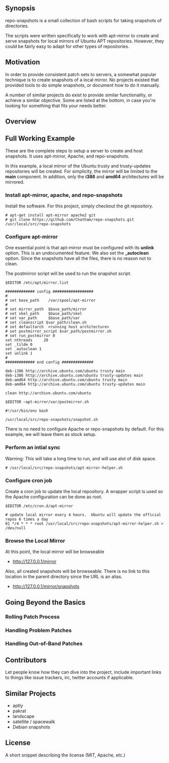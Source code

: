 ## Synopsis

repo-snapshots is a small collection of bash scripts for taking snapshots of directories.  

The scripts were written specifically to work with apt-mirror to create and serve snapshots for local mirrors of Ubuntu APT repositories.  However, they could be fairly easy to adapt for other types of repositories.

## Motivation

In order to provide consistent patch sets to servers, a somewhat popular technique is to create snapshots of a local mirror.  No projects existed that provided tools to do simple snapshots, or document how to do it manually.

A number of similar projects do exist to provide similar functionality, or achieve a similar objective.  Some are listed at the bottom, in case you're looking for something that fits your needs better.

## Overview

## Full Working Example

These are the complete steps to setup a server to create and host snapshots. It uses apt-mirror, Apache, and repo-snapshots. 

In this example, a local mirror of the Ubuntu trusty and trusty-updates repositories will be created.  For simplicity, the mirror will be limited to the **main** component.  In addition, only the **i386** and **amd64** architectures will be mirrored.

### Install apt-mirror, apache, and repo-snapshots

Install the software.  For this project, simply checkout the git repository.
```
# apt-get install apt-mirror apache2 git
# git clone https://github.com/Chatham/repo-snapshots.git /usr/local/src/repo-snapshots
```

### Configure apt-mirror

One essential point is that apt-mirror must be configured with its **unlink** option.  This is an undocumented feature.  We also set the **_autoclean** option.  Since the snapshots have all the files, there is no reason not to clean.

The postmirror script will be used to run the snapshot script.

`$EDITOR /etc/apt/mirror.list`
```
############# config ##################
#
# set base_path    /var/spool/apt-mirror
#
# set mirror_path  $base_path/mirror
# set skel_path    $base_path/skel
# set var_path     $base_path/var
# set cleanscript $var_path/clean.sh
# set defaultarch  <running host architecture>
# set postmirror_script $var_path/postmirror.sh
# set run_postmirror 0
set nthreads     20
set _tilde 0
set _autoclean 1
set unlink 1
#
############# end config ##############

deb-i386 http://archive.ubuntu.com/ubuntu trusty main
deb-i386 http://archive.ubuntu.com/ubuntu trusty-updates main
deb-amd64 http://archive.ubuntu.com/ubuntu trusty main
deb-amd64 http://archive.ubuntu.com/ubuntu trusty-updates main

clean http://archive.ubuntu.com/ubuntu
```

`$EDITOR ~apt-mirror/var/postmirror.sh`
```
#!/usr/bin/env bash

/usr/local/src/repo-snapshots/snapshot.sh
```

There is no need to configure Apache or repo-snapshots by default.  For this example, we will leave them as stock setup.

### Perform an intial sync

Warning: This will take a long time to run, and will use alot of disk space.
```
# /usr/local/src/repo-snapshots/apt-mirror-helper.sh
```

### Configure cron job

Create a cron job to update the local repository.  A wrapper script is used so the Apache configuration can be done as root.

`$EDITOR /etc/cron.d/apt-mirror`
```
# update local mirror every 4 hours.  Ubuntu will update the official repos 6 times a day
01 */4 * * * root /usr/local/src/repo-snapshots/apt-mirror-helper.sh > /dev/null
```

### Browse the Local Mirror
At this point, the local mirror will be browseable
- http://127.0.0.1/mirror

Also, all created snapshots will be browseable.  There is no link to this location in the parent directory since the URL is an alias.
- http://127.0.0.1/mirror/snapshots

## Going Beyond the Basics

### Rolling Patch Process

### Handling Problem Patches

### Handling Out-of-Band Patches

## Contributors

Let people know how they can dive into the project, include important links to things like issue trackers, irc, twitter accounts if applicable.

## Similar Projects
- aptly
- pakrat
- landscape
- satellite / spacewalk
- Debian snapshots

## License

A short snippet describing the license (MIT, Apache, etc.)
